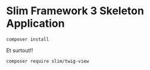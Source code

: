 # Slim Framework 3 Skeleton Application

```
composer install
```
Et surtout!!
```
composer require slim/twig-view
```
